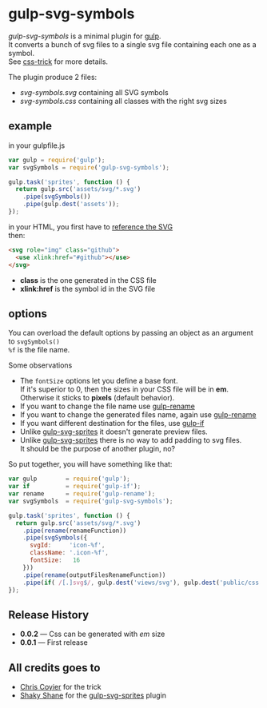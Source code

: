 # gulp-svg-symbols

*gulp-svg-symbols* is a minimal plugin for [gulp](http://gulpjs.com).  
It converts a bunch of svg files to a single svg file containing each one as a symbol.  
See [css-trick](http://css-tricks.com/svg-symbol-good-choice-icons/) for more details.

The plugin produce 2 files:

- *svg-symbols.svg* containing all SVG symbols
- *svg-symbols.css* containing all classes with the right svg sizes

## example

in your gulpfile.js

```js
var gulp = require('gulp');
var svgSymbols = require('gulp-svg-symbols');

gulp.task('sprites', function () {
  return gulp.src('assets/svg/*.svg')
    .pipe(svgSymbols())
    .pipe(gulp.dest('assets'));
});
```

in your HTML, you first have to [reference the SVG](http://css-tricks.com/svg-sprites-use-better-icon-fonts/)  
then:

```html
<svg role="img" class="github"> 
  <use xlink:href="#github"></use> 
</svg>
```

- **class** is the one generated in the CSS file
- **xlink:href** is the symbol id in the SVG file

## options

You can overload the default options by passing an object as an argument to ```svgSymbols()```  
```%f``` is the file name. 

Some observations

- The `fontSize` options let you define a base font.  
  If it's superior to 0, then the sizes in your CSS file will be in **em**.  
  Otherwise it sticks to **pixels** (default behavior).
- If you want to change the file name use [gulp-rename](https://www.npmjs.org/package/gulp-rename)  
- If you want to change the generated files name, again use [gulp-rename](https://www.npmjs.org/package/gulp-rename)
- If you want different destination for the files, use [gulp-if](https://www.npmjs.org/package/gulp-if)
- Unlike [gulp-svg-sprites](https://www.npmjs.org/package/gulp-svg-sprites) it doesn't generate preview files.
- Unlike [gulp-svg-sprites](https://www.npmjs.org/package/gulp-svg-sprites) there is no way to add padding to svg files.   
 It should be the purpose of another plugin, no?

So put together, you will have something like that:

```js
var gulp 		= require('gulp');
var if 			= require('gulp-if');
var rename 		= require('gulp-rename');
var svgSymbols 	= require('gulp-svg-symbols');

gulp.task('sprites', function () {
  return gulp.src('assets/svg/*.svg')
   	.pipe(rename(renameFunction))
    .pipe(svgSymbols({
      svgId:     'icon-%f',
	  className: '.icon-%f',
	  fontSize:   16
    }))
    .pipe(rename(outputFilesRenameFunction))
    .pipe(if( /[.]svg$/, gulp.dest('views/svg'), gulp.dest('public/css')))
});
```

## Release History

- **0.0.2** — Css can be generated with *em* size
- **0.0.1** — First release

## All credits goes to

- [Chris Coyier](http://css-tricks.com/) for the trick
- [Shaky Shane](https://www.npmjs.org/~shakyshane) for the [gulp-svg-sprites](https://www.npmjs.org/package/gulp-svg-sprites) plugin
